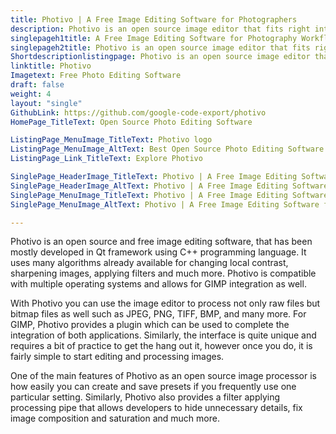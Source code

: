 ```yaml
---
title: Photivo | A Free Image Editing Software for Photographers
description: Photivo is an open source image editor that fits right into the photography workflow. It provides developers with many image processing and manipulation tools.
singlepageh1title: A Free Image Editing Software for Photography Workflow
singlepageh2title: Photivo is an open source image editor that fits right into the photography workflow. It provides developers with many image processing and manipulation tools.
Shortdescriptionlistingpage: Photivo is an open source image editor that fits right into the photography workflow. It provides developers with many image processing and manipulation tools.
linktitle: Photivo
Imagetext: Free Photo Editing Software
draft: false
weight: 4
layout: "single"
GithubLink: https://github.com/google-code-export/photivo
HomePage_TitleText: Open Source Photo Editing Software

ListingPage_MenuImage_TitleText: Photivo logo
ListingPage_MenuImage_AltText: Best Open Source Photo Editing Software
ListingPage_Link_TitleText: Explore Photivo

SinglePage_HeaderImage_TitleText: Photivo | A Free Image Editing Software for Photographers
SinglePage_HeaderImage_AltText: Photivo | A Free Image Editing Software for Photographers
SinglePage_MenuImage_TitleText: Photivo | A Free Image Editing Software for Photographers
SinglePage_MenuImage_AltText: Photivo | A Free Image Editing Software for Photographers

---
```


Photivo is an open source and free image editing software, that has been mostly developed in Qt framework using C++ programming language. It uses many algorithms already available for changing local contrast, sharpening images, applying filters and much more. Photivo is compatible with multiple operating systems and allows for GIMP integration as well.

With Photivo you can use the image editor to process not only raw files but bitmap files as well such as JPEG, PNG, TIFF, BMP, and many more. For GIMP, Photivo provides a plugin which can be used to complete the integration of both applications. Similarly, the interface is quite unique and requires a bit of practice to get the hang out it, however once you do, it is fairly simple to start editing and processing images.

One of the main features of Photivo as an open source image processor is how easily you can create and save presets if you frequently use one particular setting. Similarly, Photivo also provides a filter applying processing pipe that allows developers to hide unnecessary details, fix image composition and saturation and much more.